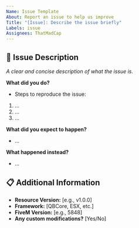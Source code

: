 ```yaml
---
Name: Issue Template
About: Report an issue to help us improve
Title: "[Issue]: Describe the issue briefly"
Labels: issue
Assignees: ThatMadCap
---
```


## 🐛 Issue Description
*A clear and concise description of what the issue is.*

**What did you do?**
- Steps to reproduce the issue:
1. ...
2. ...
3. ...

**What did you expect to happen?**
- ...

**What happened instead?**
- ...

## 📋 Additional Information
- **Resource Version:** [e.g., v1.0.0]
- **Framework:** [QBCore, ESX, etc.]
- **FiveM Version:** [e.g., 5848]
- **Any custom modifications?** [Yes/No]
